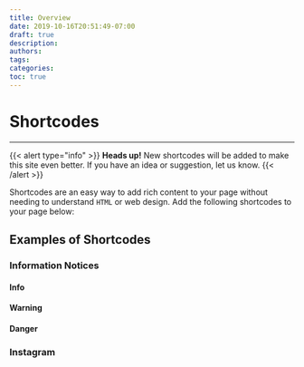 ```yaml
---
title: Overview
date: 2019-10-16T20:51:49-07:00
draft: true
description:
authors:
tags:
categories:
toc: true
---
```


# Shortcodes

<hr/>

{{< alert type="info" >}}
    <strong>Heads up!</strong> New shortcodes will be added to make this site even better. If you have an idea or suggestion, let us know.
{{< /alert >}}

Shortcodes are an easy way to add rich content to your page without needing to understand `HTML` or web design. Add the following shortcodes to your page below:


## Examples of Shortcodes

### Information Notices
#### Info
#### Warning
#### Danger

### Instagram